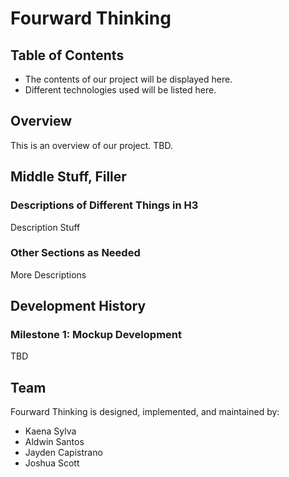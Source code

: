 # Fourward Thinking

## Table of Contents
- The contents of our project will be displayed here.
- Different technologies used will be listed here.

## Overview

This is an overview of our project. TBD.

## Middle Stuff, Filler

### Descriptions of Different Things in H3

Description Stuff

### Other Sections as Needed

More Descriptions

## Development History

### Milestone 1: Mockup Development

TBD

## Team

Fourward Thinking is designed, implemented, and maintained by:
- Kaena Sylva
- Aldwin Santos
- Jayden Capistrano
- Joshua Scott

